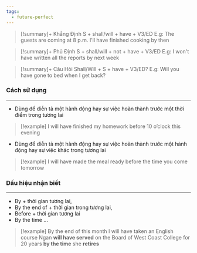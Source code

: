 ```yaml
---
tags:
  - future-perfect
---
```

> [!summary]+ Khẳng Định
> 	 S + shall/will + have + V3/ED
> E.g: The guests are coming at 8 p.m. I'll have finished cooking by then

> [!summary]+ Phủ Định
> 	S + shall/will + not + have + V3/ED
> E.g: I won't have written all the reports by next week

> [!summary]+ Câu Hỏi
> 	Shall/Will + S + have + V3/ED?
> E.g: Will you have gone to bed when I get back?

### Cách sử dụng
---
- Dùng để diễn tả một hành động hay sự việc hoàn thành trước một thời điểm trong tương lai
> [!example] I will have finished my homework before 10 o’clock this evening
- Dùng để diễn tả một hành động hay sự việc hoàn thành trước một hành động hay sự việc khác trong tương lai
> [!example] I will have made the meal ready before the time you come tomorrow

### Dấu hiệu nhận biết
---
- By + thời gian tương lai,
- By the end of + thời gian trong tương lai,
- Before + thời gian tương lai
- By the time …

> [!example]
> By the end of this month I will have taken an English course
> Ngan **will have served** on the Board of West Coast College for 20 years **by the time** she **retires**